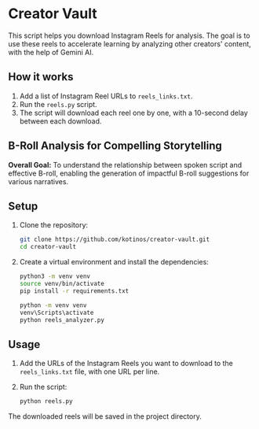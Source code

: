 # Creator Vault

This script helps you download Instagram Reels for analysis. The goal is to use these reels to accelerate learning by analyzing other creators' content, with the help of Gemini AI.

## How it works

1.  Add a list of Instagram Reel URLs to `reels_links.txt`.
2.  Run the `reels.py` script.
3.  The script will download each reel one by one, with a 10-second delay between each download.

## B-Roll Analysis for Compelling Storytelling
**Overall Goal:** To understand the relationship between spoken script and effective B-roll, enabling the generation of impactful B-roll suggestions for various narratives. 

## Setup

1.  Clone the repository:
    ```bash
    git clone https://github.com/kotinos/creator-vault.git
    cd creator-vault
    ```

2.  Create a virtual environment and install the dependencies:
    ```bash
    python3 -m venv venv
    source venv/bin/activate
    pip install -r requirements.txt
    ```

    ```cmd
    python -m venv venv
    venv\Scripts\activate
    python reels_analyzer.py
    ```

## Usage

1.  Add the URLs of the Instagram Reels you want to download to the `reels_links.txt` file, with one URL per line.

2.  Run the script:
    ```bash
    python reels.py
    ```

The downloaded reels will be saved in the project directory. 
